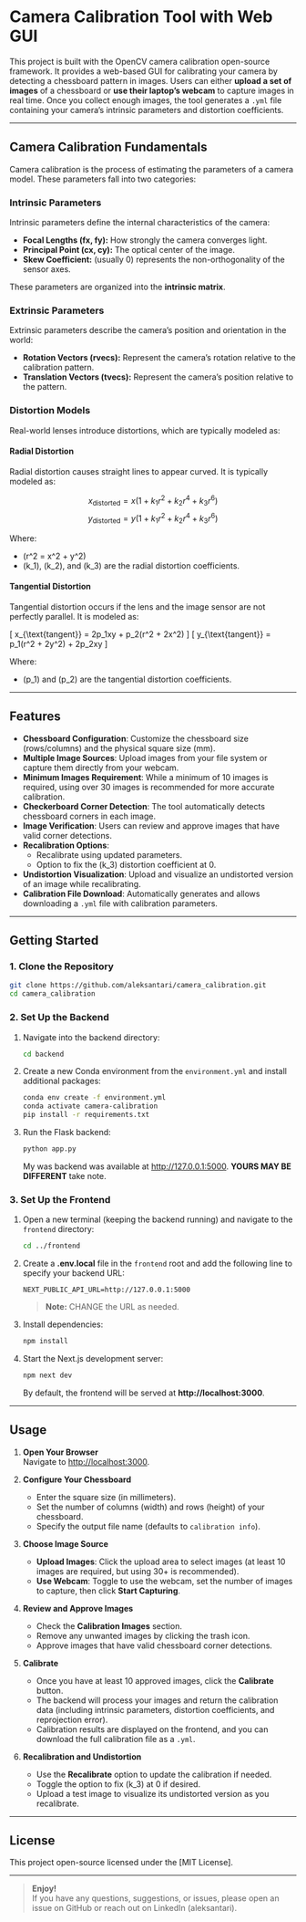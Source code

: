 # Camera Calibration Tool with Web GUI

This project is built with the OpenCV camera calibration open-source framework. It provides a web-based GUI for calibrating your camera by detecting a chessboard pattern in images. Users can either **upload a set of images** of a chessboard or **use their laptop’s webcam** to capture images in real time. Once you collect enough images, the tool generates a `.yml` file containing your camera’s intrinsic parameters and distortion coefficients.

---

## Camera Calibration Fundamentals

Camera calibration is the process of estimating the parameters of a camera model. These parameters fall into two categories:

### Intrinsic Parameters
Intrinsic parameters define the internal characteristics of the camera:
- **Focal Lengths (fx, fy):** How strongly the camera converges light.
- **Principal Point (cx, cy):** The optical center of the image.
- **Skew Coefficient:** (usually 0) represents the non-orthogonality of the sensor axes.

These parameters are organized into the **intrinsic matrix**.

### Extrinsic Parameters
Extrinsic parameters describe the camera’s position and orientation in the world:
- **Rotation Vectors (rvecs):** Represent the camera’s rotation relative to the calibration pattern.
- **Translation Vectors (tvecs):** Represent the camera’s position relative to the pattern.

### Distortion Models
Real-world lenses introduce distortions, which are typically modeled as:

#### Radial Distortion
Radial distortion causes straight lines to appear curved. It is typically modeled as:
  
$$
x_{\text{distorted}} = x (1 + k_1 r^2 + k_2 r^4 + k_3 r^6)
$$
$$
y_{\text{distorted}} = y (1 + k_1 r^2 + k_2 r^4 + k_3 r^6)
$$

Where:
- \(r^2 = x^2 + y^2\)
- \(k_1\), \(k_2\), and \(k_3\) are the radial distortion coefficients.

#### Tangential Distortion
Tangential distortion occurs if the lens and the image sensor are not perfectly parallel. It is modeled as:

\[
x_{\text{tangent}} = 2p_1xy + p_2(r^2 + 2x^2)
\]
\[
y_{\text{tangent}} = p_1(r^2 + 2y^2) + 2p_2xy
\]

Where:
- \(p_1\) and \(p_2\) are the tangential distortion coefficients.

---

## Features

- **Chessboard Configuration**: Customize the chessboard size (rows/columns) and the physical square size (mm).
- **Multiple Image Sources**: Upload images from your file system or capture them directly from your webcam.
- **Minimum Images Requirement**: While a minimum of 10 images is required, using over 30 images is recommended for more accurate calibration.
- **Checkerboard Corner Detection**: The tool automatically detects chessboard corners in each image.
- **Image Verification**: Users can review and approve images that have valid corner detections.
- **Recalibration Options**:  
  - Recalibrate using updated parameters.
  - Option to fix the \(k_3\) distortion coefficient at 0.
- **Undistortion Visualization**: Upload and visualize an undistorted version of an image while recalibrating.
- **Calibration File Download**: Automatically generates and allows downloading a `.yml` file with calibration parameters.

---

## Getting Started

### 1. Clone the Repository

```bash
git clone https://github.com/aleksantari/camera_calibration.git
cd camera_calibration
```

### 2. Set Up the Backend

1. Navigate into the backend directory:

   ```bash
   cd backend
   ```

2. Create a new Conda environment from the `environment.yml` and install additional packages:

   ```bash
   conda env create -f environment.yml
   conda activate camera-calibration
   pip install -r requirements.txt
   ```

3. Run the Flask backend:

   ```bash
   python app.py
   ```

   My was backend was available at http://127.0.0.1:5000. **YOURS MAY BE DIFFERENT** take note.

### 3. Set Up the Frontend

1. Open a new terminal (keeping the backend running) and navigate to the `frontend` directory:

   ```bash
   cd ../frontend
   ```

2. Create a **.env.local** file in the `frontend` root and add the following line to specify your backend URL:

   ```
   NEXT_PUBLIC_API_URL=http://127.0.0.1:5000
   ```

   > **Note:** CHANGE the URL as needed.

3. Install dependencies:

   ```bash
   npm install
   ```

4. Start the Next.js development server:

   ```bash
   npm next dev
   ```

   By default, the frontend will be served at **http://localhost:3000**.

---

## Usage

1. **Open Your Browser**  
   Navigate to [http://localhost:3000](http://localhost:3000).

2. **Configure Your Chessboard**
   - Enter the square size (in millimeters).
   - Set the number of columns (width) and rows (height) of your chessboard.
   - Specify the output file name (defaults to `calibration info`).

3. **Choose Image Source**
   - **Upload Images**: Click the upload area to select images (at least 10 images are required, but using 30+ is recommended).
   - **Use Webcam**: Toggle to use the webcam, set the number of images to capture, then click **Start Capturing**.

4. **Review and Approve Images**
   - Check the **Calibration Images** section.
   - Remove any unwanted images by clicking the trash icon.
   - Approve images that have valid chessboard corner detections.

5. **Calibrate**
   - Once you have at least 10 approved images, click the **Calibrate** button.
   - The backend will process your images and return the calibration data (including intrinsic parameters, distortion coefficients, and reprojection error).
   - Calibration results are displayed on the frontend, and you can download the full calibration file as a `.yml`.

6. **Recalibration and Undistortion**
   - Use the **Recalibrate** option to update the calibration if needed.
   - Toggle the option to fix \(k_3\) at 0 if desired.
   - Upload a test image to visualize its undistorted version as you recalibrate.

---

## License

This project open-source licensed under the [MIT License].

---

> **Enjoy!**  
> If you have any questions, suggestions, or issues, please open an issue on GitHub or reach out on LinkedIn (aleksantari).

